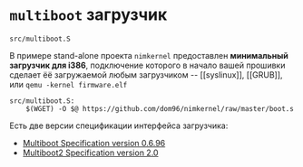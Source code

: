 # `multiboot` загрузчик

`src/multiboot.S`

В примере stand-alone проекта `nimkernel` предоставлен **минимальный загрузчик для i386**, подключение которого в начало вашей прошивки сделает ёё загружаемой любым загрузчиком -- [[syslinux]], [[GRUB]], или `qemu -kernel firmware.elf`

```make
src/multiboot.S:
	$(WGET) -O $@ https://github.com/dom96/nimkernel/raw/master/boot.s
```

Есть две версии спецификации интерфейса загрузчика:
* [Multiboot Specification version 0.6.96](https://www.gnu.org/software/grub/manual/multiboot/multiboot.html)
* [Multiboot2 Specification version 2.0](https://www.gnu.org/software/grub/manual/multiboot2/multiboot.html)